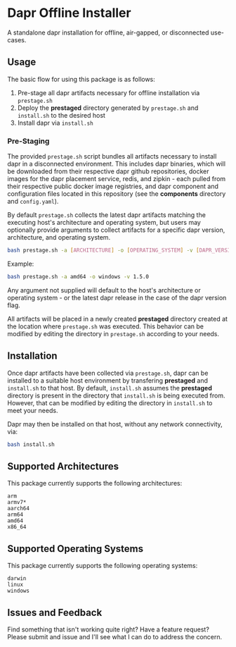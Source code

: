 # Dapr Offline Installer
A standalone dapr installation for offline, air-gapped, or disconnected use-cases.

## Usage

The basic flow for using this package is as follows:

1. Pre-stage all dapr artifacts necessary for offline installation via `prestage.sh`
2. Deploy the **prestaged** directory generated by `prestage.sh` and `install.sh` to the desired host
3. Install dapr via `install.sh`

### Pre-Staging

The provided `prestage.sh` script bundles all artifacts necessary to install dapr in a disconnected environment. This includes dapr binaries, which will be downloaded from their respective dapr github repositories, docker images for the dapr placement service, redis, and zipkin - each pulled from their respective public docker image registries, and dapr component and configuration files located in this repository (see the **components** directory and `config.yaml`).

By default `prestage.sh` collects the latest dapr artifacts matching the executing host's architecture and operating system, but users may optionally provide arguments to collect artifacts for a specific dapr version, architecture, and operating system.

``` bash
bash prestage.sh -a [ARCHITECTURE] -o [OPERATING_SYSTEM] -v [DAPR_VERSION]
```

Example:
``` bash
bash prestage.sh -a amd64 -o windows -v 1.5.0
```

Any argument not supplied will default to the host's architecture or operating system - or the latest dapr release in the case of the dapr version flag.

All artifacts will be placed in a newly created **prestaged** directory created at the location where `prestage.sh` was executed. This behavior can be modified by editing the directory in `prestage.sh` according to your needs.

## Installation

Once dapr artifacts have been collected via `prestage.sh`, dapr can be installed to a suitable host environment by transfering **prestaged** and `install.sh` to that host. By default, `install.sh` assumes the **prestaged** directory is present in the directory that `install.sh` is being executed from. However, that can be modified by editing the directory in `install.sh` to meet your needs.

Dapr may then be installed on that host, without any network connectivity, via:

``` bash
bash install.sh
```

## Supported Architectures

This package currently supports the following architectures:

```
arm
armv7*
aarch64
arm64
amd64
x86_64
```

## Supported Operating Systems

This package currently supports the following operating systems:

```
darwin
linux
windows
```

## Issues and Feedback

Find something that isn't working quite right? Have a feature request? Please submit and issue and I'll see what I can do to address the concern.
